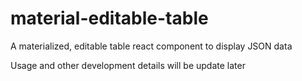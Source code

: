# material-editable-table
A materialized, editable table react component to display JSON data

Usage and other development details will be update later
